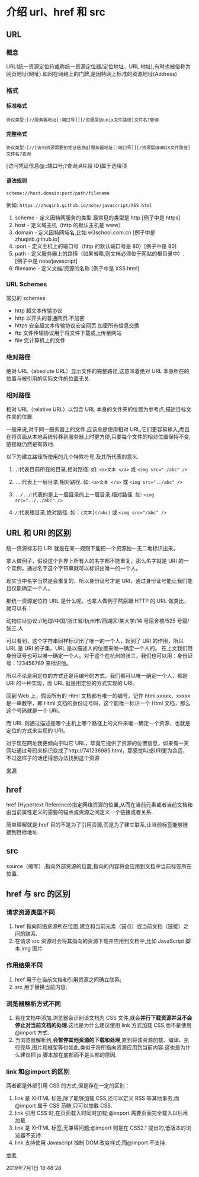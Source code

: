 # 介绍 url、href 和 src

## URL

### 概念

URL(统一资源定位符或称统一资源定位器/定位地址、URL 地址),有时也被俗称为网页地址(网址).如同在网络上的门牌,是因特网上标准的资源地址(Address)

### 格式

#### 标准格式

`协议类型:[//服务器地址[:端口号]][/资源层级unix文件路径]文件名?查询`

#### 完整格式

`协议类型:[//[访问资源需要的凭证信息@]服务器地址[:端口号]][/资源层级UNIX文件路径]文件名?查询`

[访问凭证信息@;:端口号;?查询;#片段 ID]属于选填项

#### 语法规则

`scheme://host.domain:port/path/filename`

例如: `https://zhuqinb.github.io/note/javascript/XSS.html`

1.  scheme - 定义因特网服务的类型.最常见的类型是 http [例子中是 https]
1.  host - 定义域主机（http 的默认主机是 www）
1.  domain - 定义因特网域名,比如 w3school.com.cn [例子中是 zhuqinb.github.io]
1.  :port - 定义主机上的端口号（http 的默认端口号是 80）[例子中是 80]
1.  path - 定义服务器上的路径（如果省略,则文档必须位于网站的根目录中）. [例子中是 note/javascript]
1.  filename - 定义文档/资源的名称 [例子中是 XSS.html]

### URL Schemes

常见的 schemes

-   http 超文本传输协议
-   http 以开头的普通网页.不加密
-   https 安全超文本传输协议安全网页.加密所有信息交换
-   ftp 文件传输协议用于将文件下载或上传至网站
-   file 您计算机上的文件

### 绝对路径

绝对 URL（absolute URL）显示文件的完整路径,这意味着绝对 URL 本身所在的位置与被引用的实际文件的位置无关.

### 相对路径

相对 URL（relative URL）以包含 URL 本身的文件夹的位置为参考点,描述目标文件夹的位置.

一般来说,对于同一服务器上的文件,应该总是使用相对 URL,它们更容易输入,而且在将页面从本地系统转移到服务器上时更方便,只要每个文件的相对位置保持不变,链接就仍然是有效地.

以下为建立路径所使用的几个特殊符号,及其所代表的意义.

1. `.`:代表目前所在的目录,相对路径. 如: `<a>文本 </a>` 或 `<img src="./abc" />`

1. `..`:代表上一层目录,相对路径. 如: `<a>文本 </a>` 或 `<img src="../abc" />`

1. `../../`:代表的是上一层目录的上一层目录,相对路径. 如: `<img src="../../abc" />`

1. `/`:代表根目录,绝对路径. 如：`[文本](/abc)` 或 `<img src="/abc" />`

## URL 和 URI 的区别

统一资源标志符 URI 就是在某一规则下能把一个资源独一无二地标识出来。

拿人做例子，假设这个世界上所有人的名字都不能重复，那么名字就是 URI 的一个实例，通过名字这个字符串就可以标识出唯一的一个人。

现实当中名字当然是会重复的，所以身份证号才是 URI，通过身份证号能让我们能且仅能确定一个人。

那统一资源定位符 URL 是什么呢。也拿人做例子然后跟 HTTP 的 URL 做类比，就可以有：

动物住址协议://地球/中国/浙江省/杭州市/西湖区/某大学/14 号宿舍楼/525 号寝/张三.人

可以看到，这个字符串同样标识出了唯一的一个人，起到了 URI 的作用，所以 URL 是 URI 的子集。URL 是以描述人的位置来唯一确定一个人的。
在上文我们用身份证号也可以唯一确定一个人。对于这个在杭州的张三，我们也可以用：身份证号：123456789 来标识他。

所以不论是用定位的方式还是用编号的方式，我们都可以唯一确定一个人，都是 URl 的一种实现，而 URL 就是用定位的方式实现的 URI。

回到 Web 上，假设所有的 Html 文档都有唯一的编号，记作 html:xxxxx，xxxxx 是一串数字，即 Html 文档的身份证号码，这个能唯一标识一个 Html 文档，那么这个号码就是一个 URI。

而 URL 则通过描述是哪个主机上哪个路径上的文件来唯一确定一个资源，也就是定位的方式来实现的 URI。

对于现在网址我更倾向于叫它 URL，毕竟它提供了资源的位置信息，如果有一天网址通过号码来标识变成了http://741236985.html，那感觉叫成URI更为合适，不过这样子的话还得想办法找到这个资源

[来源](https://www.zhihu.com/question/21950864/answer/154309494)

## href

href (Hypertext Reference)指定网络资源的位置,从而在当前元素或者当前文档和由当前属性定义的需要的锚点或资源之间定义一个链接或者关系.

简单理解就是:href 目的不是为了引用资源,而是为了建立联系,让当前标签能够链接到目标地址.

## src

source（缩写）,指向外部资源的位置,指向的内容将会应用到文档中当前标签所在位置.

## href 与 src 的区别

### 请求资源类型不同

1. href 指向网络资源所在位置,建立和当前元素（锚点）或当前文档（链接）之间的联系.
1. 在请求 src 资源时会将其指向的资源下载并应用到文档中,比如 JavaScript 脚本,img 图片

### 作用结果不同

1. href 用于在当前文档和引用资源之间确立联系;
1. src 用于替换当前内容;

### 浏览器解析方式不同

1. 若在文档中添加,浏览器会识别该文档为 CSS 文件,就会<b>并行下载资源并且不会停止对当前文档的处理</b>.这也是为什么建议使用 link 方式加载 CSS,而不是使用 @import 方式.
2. 当浏览器解析到,<b>会暂停其他资源的下载和处理</b>,直到将该资源加载、编译、执行完毕,图片和框架等也如此,类似于将所指向资源应用到当前内容.这也是为什么建议把 js 脚本放在底部而不是头部的原因.

### link 和@import 的区别

两者都是外部引用 CSS 的方式,但是存在一定的区别：

1. link 是 XHTML 标签,除了能够加载 CSS,还可以定义 RSS 等其他事务;而@import 属于 CSS 范畴,只可以加载 CSS.
1. link 引用 CSS 时,在页面载入时同时加载;@import 需要页面完全载入以后再加载.
1. link 是 XHTML 标签,无兼容问题;@import 则是在 CSS2.1 提出的,低版本的浏览器不支持.
1. link 支持使用 Javascript 控制 DOM 改变样式;而@import 不支持.

[参考](https://blog.csdn.net/rocling/article/details/82954538)

<ClientOnly>
  <article-info weather="duoyun" mood="fadai">2019年7月1日 18:48:28</article-info>
</ClientOnly>
